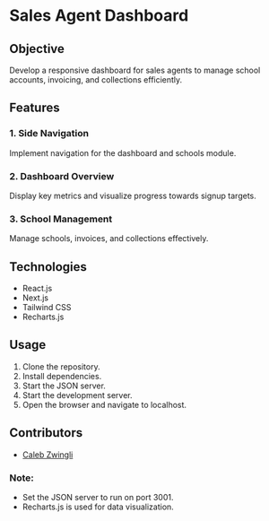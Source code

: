 # Sales Agent Dashboard

## Objective
Develop a responsive dashboard for sales agents to manage school accounts, invoicing, and collections efficiently.

## Features

### 1. Side Navigation
Implement navigation for the dashboard and schools module.

### 2. Dashboard Overview
Display key metrics and visualize progress towards signup targets.

### 3. School Management
Manage schools, invoices, and collections effectively.

## Technologies
- React.js
- Next.js
- Tailwind CSS
- Recharts.js

## Usage
1. Clone the repository.
2. Install dependencies.
3. Start the JSON server.
4. Start the development server.
5. Open the browser and navigate to localhost.

## Contributors
- [Caleb Zwingli](https://github.com/ZwingliCaleb)

### Note:
- Set the JSON server to run on port 3001.
- Recharts.js is used for data visualization.
